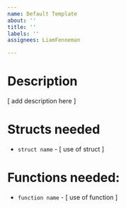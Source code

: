 ```yaml
---
name: Default Template
about: ''
title: ''
labels: ''
assignees: LiamFenneman

---
```


# Description

[ add description here ]

# Structs needed

- ```struct name``` - [ use of struct ]

# Functions needed:

- ```function name``` - [ use of function ]
